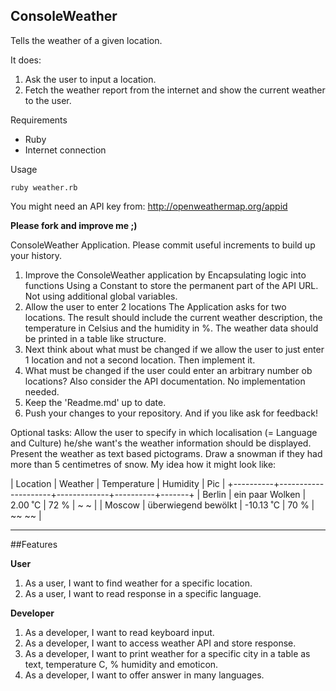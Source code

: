 ## ConsoleWeather

Tells the weather of a given location.

It does:

 1. Ask the user to input a location.
 2. Fetch the weather report from the internet and show the current weather to the user.

Requirements

 *  Ruby
 *  Internet connection

Usage

    ruby weather.rb

You might need an API key from: http://openweathermap.org/appid

**Please fork and improve me ;)**

ConsoleWeather Application. Please commit useful increments to build up your history.

1. Improve the ConsoleWeather application by
    Encapsulating logic into functions
    Using a Constant to store the permanent part of the API URL.
    Not using additional global variables.
2. Allow the user to enter 2 locations
    The Application asks for two locations.
    The result should include the current weather description, the temperature in Celsius and the humidity in %.
    The weather data should be printed in a table like structure.
3. Next think about what must be changed if we allow the user to just enter 1 location and not a second location. Then implement it.
4. What must be changed if the user could enter an arbitrary number ob locations? Also consider the API documentation. No implementation needed.
5. Keep the 'Readme.md' up to date.
6. Push your changes to your repository. And if you like ask for feedback!

Optional tasks:
Allow the user to specify in which localisation (= Language and Culture) he/she want's the weather information should be displayed.
Present the weather as text based pictograms. Draw a snowman if they had more than 5 centimetres of snow.
My idea how it might look like:

| Location | Weather             | Temperature | Humidity | Pic   |
+----------+---------------------+-------------+----------+-------+
| Berlin   | ein paar Wolken     |     2.00 ˚C |     72 % |  ~  ~ |
| Moscow   | überwiegend bewölkt |   -10.13 ˚C |     70 % | ~~ ~~ |

-------------------------------------------------------------------------------------------------------------

##Features

**User**

1. As a user, I want to find weather for a specific location.
2. As a user, I want to read response in a specific language.

**Developer**

1. As a developer, I want to read keyboard input.
2. As a developer, I want to access weather API and store response.
3. As a developer, I want to print weather for a specific city in a table as text, temperature C, % humidity and emoticon.
4. As a developer, I want to offer answer in many languages.

